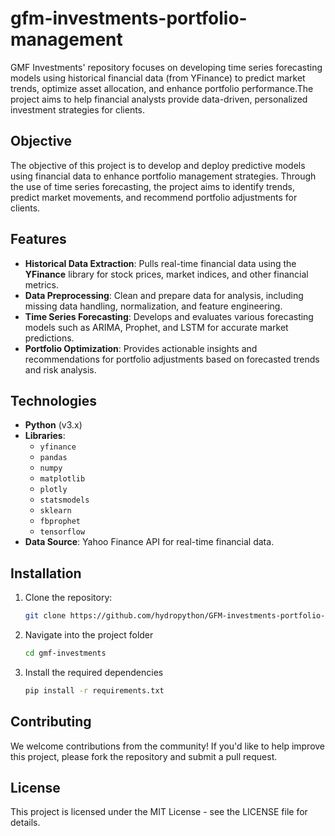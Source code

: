 # gfm-investments-portfolio-management
GMF Investments' repository focuses on developing time series forecasting models using historical financial data (from YFinance) to predict market trends, optimize asset allocation, and enhance portfolio performance.The project aims to help financial analysts provide data-driven, personalized investment strategies for clients.

## Objective
The objective of this project is to develop and deploy predictive models using financial data to enhance portfolio management strategies. Through the use of time series forecasting, the project aims to identify trends, predict market movements, and recommend portfolio adjustments for clients.

## Features
- **Historical Data Extraction**: Pulls real-time financial data using the **YFinance** library for stock prices, market indices, and other financial metrics.
- **Data Preprocessing**: Clean and prepare data for analysis, including missing data handling, normalization, and feature engineering.
- **Time Series Forecasting**: Develops and evaluates various forecasting models such as ARIMA, Prophet, and LSTM for accurate market predictions.
- **Portfolio Optimization**: Provides actionable insights and recommendations for portfolio adjustments based on forecasted trends and risk analysis.

## Technologies
- **Python** (v3.x)
- **Libraries**: 
  - `yfinance`
  - `pandas`
  - `numpy`
  - `matplotlib`
  - `plotly`
  - `statsmodels`
  - `sklearn`
  - `fbprophet`
  - `tensorflow`
- **Data Source**: Yahoo Finance API for real-time financial data.

## Installation
1. Clone the repository:
   ```bash
   git clone https://github.com/hydropython/GFM-investments-portfolio-management.git)

2. Navigate into the project folder
   ````bash
   cd gmf-investments

3. Install the required dependencies
   ````bash
   pip install -r requirements.txt
## Contributing
We welcome contributions from the community! If you'd like to help improve this project, please fork the repository and submit a pull request.

## License
This project is licensed under the MIT License - see the LICENSE file for details.
